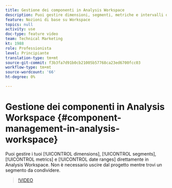 ```yaml
---
title: Gestione dei componenti in Analysis Workspace
description: Puoi gestire dimensioni, segmenti, metriche e intervalli di date direttamente in Analysis Workspace. Non è necessario uscire dal progetto mentre trovi un segmento da condividere.
feature: Nozioni di base su Workspace
topics: null
activity: use
doc-type: feature video
team: Technical Marketing
kt: 1988
role: Professionista
level: Principiante
translation-type: tm+mt
source-git-commit: f3b3fa7d91b0cb21005b57768ca23ed6700fcc03
workflow-type: tm+mt
source-wordcount: '66'
ht-degree: 0%

---
```



# Gestione dei componenti in Analysis Workspace {#component-management-in-analysis-workspace}

Puoi gestire i tuoi [!UICONTROL dimensions], [!UICONTROL segments], [!UICONTROL metrics] e [!UICONTROL date ranges] direttamente in Analysis Workspace. Non è necessario uscire dal progetto mentre trovi un segmento da condividere.

>[!VIDEO](https://video.tv.adobe.com/v/24095/?quality=12)

